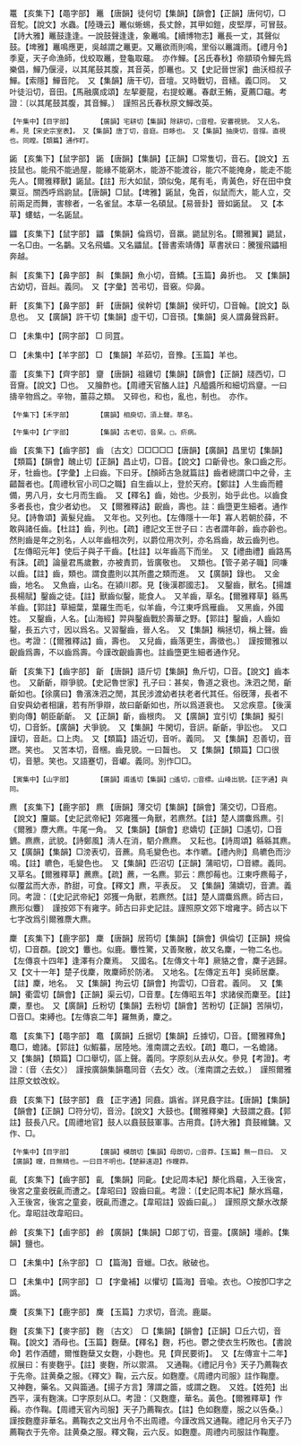 <!-- { "loadSidebar": true } -->
鼍	【亥集下】【黽字部】	鼉	【唐韻】徒何切【集韻】【韻會】【正韻】唐何切，□音駝。【說文】水蟲。【陸璣云】鼉似蜥蜴，長丈餘，其甲如鎧，皮堅厚，可冒鼓。【詩大雅】鼉鼓逢逢。一說鼓聲逢逢，象鼉鳴。【續博物志】鼉長一丈，其聲似鼓。【埤雅】鼉鳴應更，吳越謂之鼉更。又鼉欲雨則鳴，里俗以鼉識雨。【禮月令】季夏，天子命漁師，伐蛟取鼉，登龜取黿。　亦作鱓。【呂氏春秋】帝顓頊令鱓先爲樂倡，鱓乃偃浸，以其尾鼓其腹，其音英，卽鼉也。又【史記晉世家】曲沃桓叔子鱓。【索隱】鱓音陀。　又【集韻】唐干切，音壇。又時戰切，音繕。義□同。　又叶徒沿切，音田。【馬融廣成頌】左挈夔龍，右提蛟鼉。春獻王鮪，夏薦□黿。考證：〔以其尾鼓其腹，其音鱓。〕　謹照呂氏春秋原文鱓改英。 

	【午集中】【目字部】		【廣韻】宅耕切【集韻】除耕切，□音橙。安審視貌。　又人名。希。見【宋史宗室表】。　又【集韻】唐丁切，音庭。目眵也。　又【集韻】抽庚切，音撐。直視也。同瞠。【類篇】通作盯。

鼫	【亥集下】【鼠字部】	鼫	【唐韻】【集韻】【正韻】□常隻切，音石。【說文】五技鼠也。能飛不能過屋，能緣不能窮木，能游不能渡谷，能穴不能掩身，能走不能先人。【爾雅釋獸】鼫鼠。【註】形大如鼠，頭似兔，尾有毛，靑黃色，好在田中食粟豆。關西呼爲鼩鼠。【唐韻】□鼠。【埤雅】鼫鼠，兔首，似鼠而大，能人立，交前兩足而舞，害稼者，一名雀鼠。本草一名碩鼠。【易晉卦】晉如鼫鼠。　又【本草】螻蛄，一名鼫鼠。

鼺	【亥集下】【鼠字部】	鼺	【集韻】倫爲切，音羸。鼯鼠別名。【爾雅翼】鼯鼠，一名□由。一名鸓。又名飛蠝。又名鼺鼠。【晉書索靖傳】草書狀曰：騰猨飛鼺相奔越。

鼼	【亥集下】【鼻字部】	鼼	【集韻】魚小切，音鱎。【玉篇】鼻折也。　又【集韻】古幼切，音赳。義同。　又【字彙】苦弔切，音竅。仰鼻。

鼾	【亥集下】【鼻字部】	鼾	【唐韻】侯幹切【集韻】侯旰切，□音翰。【說文】臥息也。　又【廣韻】許干切【集韻】虛干切，□音頇。【集韻】吳人謂鼻聲爲鼾。

□	【未集中】【网字部】	□	同罝。

□	【未集中】【羊字部】	□	【集韻】羊茹切，音豫。【玉篇】羊也。

齑	【亥集下】【齊字部】	齏	【唐韻】祖雞切【集韻】【韻會】【正韻】牋西切，□音齎。【說文】□也。　又膾酢也。【周禮天官醢人註】凡醯醬所和細切爲齏。一曰擣辛物爲之。辛物，薑蒜之類。　又碎也，和也，亂也，制也。　亦作。

	【午集下】【禾字部】		【廣韻】相庾切，須上聲。草名。

	【午集中】【疒字部】		【集韻】古老切，音杲。□，疥病。

齒	【亥集下】【齒字部】	齒	〔古文〕□□□□□【唐韻】【廣韻】昌里切【集韻】【類篇】【韻會】醜止切【正韻】昌止切，□音。【說文】口齗骨也。象口齒之形。牙，牡齒也。【字彙】上曰齒。下曰牙。【顏師古急就篇註】齒者總謂口中之骨，主齰齧者也。【周禮秋官小司□之職】自生齒以上，登於天府。【鄭註】人生齒而體備，男八月，女七月而生齒。　又【釋名】齒，始也。少長別，始乎此也。以齒食多者長也，食少者幼也。　又【爾雅釋詁】齯齒，壽也。註：齒墮更生細者。通作兒。【詩魯頌】黃髮兒齒。　又年也。又列也。【左傳隱十一年】寡人若朝於薛，不敢與諸任齒。【杜註】齒，列也。【疏】禮記文王世子曰：古者謂年齡，齒亦齡也。然則齒是年之別名，人以年齒相次列，以爵位用次列，亦名爲齒，故云齒列也。【左傳昭元年】使后子與子干齒。【杜註】以年齒高下而坐。　又【禮曲禮】齒路馬有誅。【疏】論量君馬歲數，亦被責罰，皆廣敬也。　又類也。【管子弟子職】同嗛以齒。【註】齒，類也。謂食盡則以其所盡之類而進。　又【廣韻】錄也。　又金齒，地名。　又魚齒，山名。在潁川郡。見【後漢郡國志】。　又鑿齒，獸名。【揚雄長楊賦】鑿齒之徒。【註】獸齒似鑿，能食人。　又羊齒，草名。【爾雅釋草】緜馬羊齒。【郭註】草細葉，葉羅生而毛，似羊齒，今江東呼爲雁齒。　又黑齒，外國姓。　又鑿齒，人名。【山海經】羿與鑿齒戰於壽華之野。【郭註】鑿齒，人齒如鑿，長五六寸，因以爲名。又習鑿齒，晉人名。　又【集韻】稱拯切，稱上聲。齒也。考證：〔【爾雅釋詁】齒，壽也。　又兒齒，齒落更生，壽徵也。〕　謹按爾雅以齯齒爲壽，不以齒爲壽。今謹改齯齒壽也。註齒墮更生細者通作兒。 

齗	【亥集下】【齒字部】	齗	【唐韻】語斤切【集韻】魚斤切，□音。【說文】齒本也。　又齗齗，辯爭貌。【史記魯世家】孔子曰：甚矣，魯道之衰也。洙泗之閒，齗齗如也。【徐廣曰】魯濱洙泗之閒，其民涉渡幼者扶老者代其任。俗旣薄，長者不自安與幼者相讓，若有所爭辯，故曰齗齗如也，所以爲道衰也。　又忿疾意。【後漢劉向傳】朝臣齗齗。　又【正韻】齗，齒根肉。　又【廣韻】宜引切【集韻】擬引切，□音釿。【廣韻】犬爭貌。　又【集韻】牛閑切，音詽。齗齗，爭訟也。　又口謹切，音赾。口上肉。　又【類篇】語近切，音听。義同。　又【集韻】忍善切，音蹨。笑也。　又苦本切，音棞。齒見貌。一曰齧也。　又【集韻】【類篇】□口很切，音懇。笑也。又語蹇切，音巘。義同。別作□□。

	【寅集中】【山字部】		【廣韻】甫遙切【集韻】□遙切，□音標。山峰出貌。【正字通】與同。

麃	【亥集下】【鹿字部】	麃	【唐韻】薄交切【集韻】【韻會】蒲交切，□音庖。【說文】麠屬。【史記武帝紀】郊雍獲一角獸，若麃然。【註】楚人謂麋爲麃。引《爾雅》麖大麃。牛尾一角。　又【集韻】【韻會】悲嬌切【正韻】□遙切，□音鑣。麃麃，武貌。【詩鄭風】淸人在消，駟介麃麃。　又耘也。【詩周頌】緜緜其麃。　又【廣韻】【集韻】□滂表切，音藨。鳥毛變色也。本作皫。【禮內則】鳥皫色而沙鳴。【註】皫色，毛變色也。　又【集韻】匹沼切【正韻】蒲昭切，□音縹。義同。　又草名。【爾雅釋草】藨麃。【疏】藨，一名麃。郭云：麃卽莓也。江東呼麃莓子，似覆盆而大赤，酢甜，可食。【釋文】麃，平表反。　又【集韻】蒲嬌切，音瀌。義同。考證：〔【史記武帝紀】郊獲一角獸，若麃然。【註】楚人謂麋爲麃。師古曰，麃形似麞〕　謹按郊下有雍字。師古曰非史記註。謹照原文郊下增雍字。師古以下七字改爲引爾雅麖大麃。 

麇	【亥集下】【鹿字部】	麇	【唐韻】居筠切【集韻】【韻會】俱倫切【正韻】規倫切，□音頵。【說文】麞也。似鹿。麞性驚，又善聚散，故又名麇，一物二名也。【左傳哀十四年】逢澤有介麇焉。　又國名。【左傳文十年】厥貉之會，麇子逃歸。又【文十一年】楚子伐麇，敗麇師於防渚。　又地名。【左傳定五年】吳師居麇。【註】麇，地名。　又【集韻】拘云切【韻會】拘雲切，□音君。義同。　又【集韻】衢雲切【韻會】【正韻】渠云切，□音羣。【左傳昭五年】求諸侯而麇至。【註】麇，羣也。　又【廣韻】丘粉切【集韻】去粉切【韻會】苦粉切【正韻】苦隕切，□音□。束縛也。【左傳哀二年】羅無勇，麇之。

鼁	【亥集下】【黽字部】	鼁	【廣韻】丘据切【集韻】丘據切，□音。【爾雅釋魚】鼁□，蟾諸。【郭註】似鰕蟇，居陸地。淮南謂之去蚥。【疏】鼁□，一名蟾諸。　又【集韻】【類篇】□口舉切，區上聲。義同。字原刻从去从攵。參見【考證】。考證：〔音〈去攵〉〕　謹按廣韻集韻鼁同音〈去攵〉改。〔淮南謂之去蚊。〕　謹照爾雅註原文蚊改蚥。 

鼖	【亥集下】【鼓字部】	鼖	【正字通】同鼖。譌省。詳見鼖字註。【唐韻】【集韻】【韻會】【正韻】□符分切，音汾。【說文】大鼓也。【爾雅釋樂】大鼓謂之鼖。【郭註】鼓長八尺。【周禮地官】鼓人以鼖鼓鼓軍事。古用賁。【詩大雅】賁鼓維鏞。又作、□。

	【午集中】【目字部】		【廣韻】模朗切【集韻】母朗切，□音莽。【玉篇】無一目曰。　又【廣韻】矘，目無精也。一曰目不明也。【楚辭遠遊】作矘莽。

齓	【亥集下】【齒字部】	齓	【集韻】同齔。【史記周本紀】漦化爲黿，入王後宮，後宮之童妾旣齓而遭之。【韋昭曰】毀齒曰齓。考證：〔【史記周本紀】漦水爲黿，入王後宮，後宮之童妾，旣齓而遭之。【韋昭註】毀齒曰齓。〕　謹照原文漦水改漦化。韋昭註改韋昭曰。 

鹷	【亥集下】【鹵字部】	鹷	【廣韻】【集韻】□郞丁切，音靈。【廣韻】壃鹷。【集韻】鹽也。

□	【未集中】【糸字部】	□	【篇海】音蠟。□衣。敝破也。

□	【未集中】【网字部】	□	【字彙補】以懼切【篇海】音喩。衣也。○按卽□字之譌。

麍	【亥集下】【鹿字部】	麍	【玉篇】力求切，音流。鹿屬。

麴	【亥集下】【麥字部】	麴	〔古文〕　□【集韻】【韻會】【正韻】□丘六切，音鞠。【說文】酒母也。【玉篇】麴蘖。【釋名】麴，朽也。鬱之使衣生朽敗也。【書說命】若作酒醴，爾惟麴蘖又女麴，小麴也。見【齊民要術】。　又【左傳宣十二年】叔展曰：有麥麴乎。【註】麥麴，所以禦濕。　又通鞠。《禮記月令》天子乃薦鞠衣于先帝。註黄桑之服。《釋文》鞠，云六反。如麴塵。《周禮内司服》註作鞠塵。　又神麴，藥名。又與筁通。【揚子方言】薄謂之筁，或謂之麴。　又姓。【姓苑】出西平，漢有麴演。□字原刻从□。考證：〔又麴塵，華名。黃色。【爾雅釋草】作蘜。亦作鞠。【周禮天官內司服】天子乃薦鞠衣。【註】色如麴塵，服之以告桑。〕　謹按麴塵非華名。薦鞠衣之文出月令不出周禮。今謹改爲又通鞠。禮記月令天子乃薦鞠衣于先帝。註黄桑之服。釋文鞠，云六反。如麴塵。周禮内司服註作鞠塵。 

